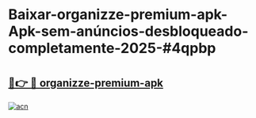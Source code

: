 # Baixar-organizze-premium-apk-Apk-sem-anúncios-desbloqueado-completamente-2025-#4qpbp

# <h2><a href="https://ainizakaria.my?title=organizze-premium-apk&ref=24M">🔗👉 🔴 organizze-premium-apk</a></h2>

[![acn](https://github.com/user-attachments/assets/0f9c940e-d8b0-45ae-aac7-cd30a18b3e1c)](https://ainizakaria.my?title=organizze-premium-apk&ref=24M)

